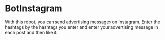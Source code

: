 # BotInstagram

With this robot, you can send advertising messages on Instagram. Enter the hashtags by the hashtags you enter and enter your advertising message in each post and then like it.
